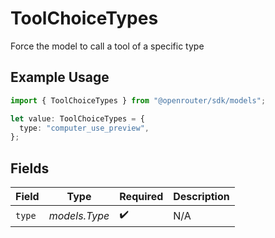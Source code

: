# ToolChoiceTypes

Force the model to call a tool of a specific type

## Example Usage

```typescript
import { ToolChoiceTypes } from "@openrouter/sdk/models";

let value: ToolChoiceTypes = {
  type: "computer_use_preview",
};
```

## Fields

| Field              | Type               | Required           | Description        |
| ------------------ | ------------------ | ------------------ | ------------------ |
| `type`             | *models.Type*      | :heavy_check_mark: | N/A                |